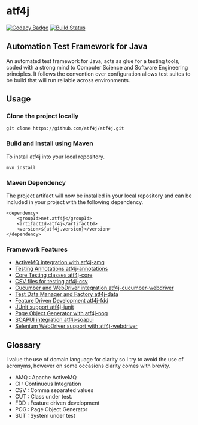 # atf4j
[![Codacy Badge](https://api.codacy.com/project/badge/Grade/9689b2cfb86e4d5a934e031decb1f1ac)](https://www.codacy.com/app/Martin-Spamer/atf4j?utm_source=github.com&amp;utm_medium=referral&amp;utm_content=atf4j/atf4j&amp;utm_campaign=Badge_Grade)
[![Build Status](https://travis-ci.org/atf4j/atf4j.svg?branch=master)](https://travis-ci.org/atf4j/atf4j)

## Automation Test Framework for Java

An automated test framework for Java, acts as glue for a testing tools, coded with a strong mind to Computer Science and Software Engineering principles.  It follows the convention over configuration allows test suites to be build that will run reliable across environments.

## Usage 

### Clone the project locally

	git clone https://github.com/atf4j/atf4j.git

### Build and Install using Maven

To install atf4j into your local repository.

	mvn install

### Maven Dependency

The project artifact will now be installed in your local repository and can be included in your project with the following dependency.

	<dependency>
		<groupId>net.atf4j</groupId>
		<artifactId>atf4j</artifactId>
		<version>${atf4j.version}</version>
	</dependency>

### Framework Features
- [ActiveMQ integration with atf4j-amq](/atf4j-amq)
- [Testing Annotations atf4j-annotations](/atf4j-annotations)
- [Core Testing classes atf4j-core](/atf4j-core)
- [CSV files for testing atf4j-csv](/atf4j-csv)
- [Cucumber and WebDriver integration atf4j-cucumber-webdriver](/atf4j-cucumber-webdriver)
- [Test Data Manager and Factory atf4j-data](/atf4j-data)
- [Feature Driven Development atf4j-fdd](/atf4j-fdd)
- [JUnit support atf4j-junit](/atf4j-junit)
- [Page Object Generator with atf4j-pog](/atf4j-pog)
- [SOAPUI integration atf4j-soapui](/atf4j-soapui)
- [Selenium WebDriver support with atf4j-webdriver](/atf4j-webdriver)

## Glossary
 I value the use of domain language for clarity so I try to avoid the use of acronyms, however on some occasions clarity comes with brevity.

 - AMQ : Apache ActiveMQ
 - CI : Continuous Integration
 - CSV : Comma separated values
 - CUT : Class under test.
 - FDD : Feature driven development
 - POG : Page Object Generator
 - SUT : System under test
 